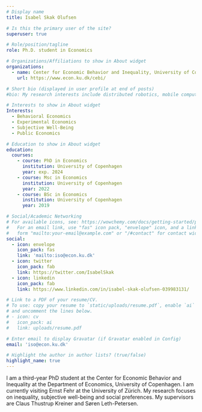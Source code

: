 ```yaml
---
# Display name
title: Isabel Skak Olufsen

# Is this the primary user of the site?
superuser: true

# Role/position/tagline
role: Ph.D. student in Economics

# Organizations/Affiliations to show in About widget
organizations:
  - name: Center for Economic Behavior and Inequality, University of Copenhagen
    url: https://www.econ.ku.dk/cebi/

# Short bio (displayed in user profile at end of posts)
#bio: My research interests include distributed robotics, mobile computing and programmable matter.

# Interests to show in About widget
Interests:
  - Behavioral Economics
  - Experimental Economics
  - Subjective Well-Being 
  - Public Economics

# Education to show in About widget
education:
  courses:
    - course: PhD in Economics
      institution: University of Copenhagen
      year: exp. 2024 
    - course: Msc in Economics
      institution: University of Copenhagen
      year: 2022
    - course: BSc in Economics
      institution: University of Copenhagen
      year: 2019

# Social/Academic Networking
# For available icons, see: https://wowchemy.com/docs/getting-started/page-builder/#icons
#   For an email link, use "fas" icon pack, "envelope" icon, and a link in the
#   form "mailto:your-email@example.com" or "/#contact" for contact widget.
social:
  - icon: envelope
    icon_pack: fas
    link: 'mailto:iso@econ.ku.dk'
  - icon: twitter
    icon_pack: fab
    link: https://twitter.com/IsabelSkak
  - icon: linkedin
    icon_pack: fab
    link: https://www.linkedin.com/in/isabel-skak-olufsen-039983131/

# Link to a PDF of your resume/CV.
# To use: copy your resume to `static/uploads/resume.pdf`, enable `ai` icons in `params.toml`,
# and uncomment the lines below.
# - icon: cv
#   icon_pack: ai
#   link: uploads/resume.pdf

# Enter email to display Gravatar (if Gravatar enabled in Config)
email: 'iso@econ.ku.dk'

# Highlight the author in author lists? (true/false)
highlight_name: true
---
```


I am a third-year PhD student at the Center for Economic Behavior and Inequality at the Department of Economics, University of Copenhagen. I am currently visiting Ernst Fehr at the University of Zürich. My research  focuses on inequality, subjective well-being and social preferences. My supervisors are Claus Thustrup Kreiner and Søren Leth-Petersen.




